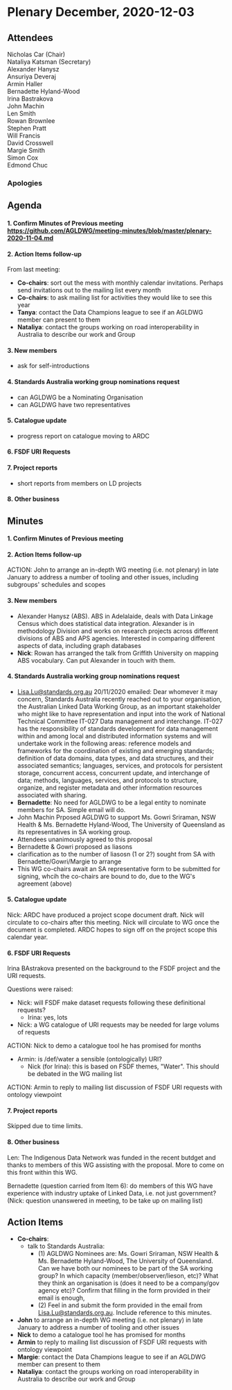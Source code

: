 # Plenary December, 2020-12-03

## Attendees
Nicholas Car (Chair)  
Nataliya Katsman (Secretary)  
Alexander Hanysz  
Ansuriya Deveraj  
Armin Haller  
Bernadette Hyland-Wood  
Irina Bastrakova  
John Machin  
Len Smith  
Rowan Brownlee  
Stephen Pratt  
Will Francis  
David Crosswell  
Margie Smith  
Simon Cox  
Edmond Chuc  

### Apologies


## Agenda
#### 1. Confirm Minutes of Previous meeting https://github.com/AGLDWG/meeting-minutes/blob/master/plenary-2020-11-04.md
#### 2. Action Items follow-up
From last meeting:
* **Co-chairs**: sort out the mess with monthly calendar invitations. Perhaps send invitations out to the mailing list every month
* **Co-chairs**: to ask mailing list for activities they would like to see this year
* **Tanya**: contact the Data Champions league to see if an AGLDWG member can present to them
* **Nataliya**: contact the groups working on road interoperability in Australia to describe our work and Group
#### 3. New members
  * ask for self-introductions
#### 4.  Standards Australia working group nominations request
  * can AGLDWG be a Nominating Organisation
  * can AGLDWG have two representatives  
#### 5. Catalogue update
  * progress report on catalogue moving to ARDC
#### 6. FSDF URI Requests
#### 7. Project reports
  * short reports from members on LD projects
#### 8. Other business

## Minutes
#### 1. Confirm Minutes of Previous meeting 


#### 2. Action Items follow-up
ACTION: John to arrange an in-depth WG meeting (i.e. not plenary) in late January to address a number of tooling and other issues, including subgroups' schedules and scopes 

#### 3. New members
* Alexander Hanysz (ABS). ABS in Adelalaide, deals with Data Linkage Census which does statistical data integration. Alexander is  in methodology Division and works on research projects across different divisions of ABS and APS agencies. Interested in comparing different aspects of data, including graph databases 
* **Nick**: Rowan has arranged the talk from Griffith University on mapping ABS vocabulary. Can put Alexander in touch with them.

#### 4. Standards Australia working group nominations request
*  Lisa.Lu@standards.org.au 20/11/2020 emailed: Dear whomever it may concern, Standards Australia recently reached out to your organisation, the Australian Linked Data Working Group, as an important stakeholder who might like to have representation and input into the work of National Technical Committee IT-027 Data management and interchange. IT-027 has the responsibility of standards development for data management within and among local and distributed information systems and will undertake work in the following areas: reference models and frameworks for the coordination of existing and emerging standards; definition of data domains, data types, and data structures, and their associated semantics; languages, services, and protocols for persistent storage, concurrent access, concurrent update, and interchange of data; methods, languages, services, and protocols to structure, organize, and register metadata and other information resources associated with sharing.
* **Bernadette**: No need for AGLDWG to be a legal entity to nominate members for SA. Simple email will do.
* John Machin Prposed AGLDWG to support Ms. Gowri Sriraman, NSW Health & Ms. Bernadette Hyland-Wood, The University of Queensland as its representatives in SA working group.
* Attendees unanimously agreed to this proposal
* Bernadette & Gowri proposed as liasons
* clarification as to the number of liasosn (1 or 2?) sought from SA with Bernadette/Gowri/Margie to arrange
* This WG co-chairs await an SA representative form to be submitted for signing, whcih the co-chairs are bound to do, due to the WG's agreement (above)

#### 5. Catalogue update
Nick: ARDC have produced a project scope document draft. Nick will circulate to co-chairs after this meeting. Nick will circulate to WG once the document is completed. ARDC hopes to sign off on the project scope this calendar year.

#### 6. FSDF URI Requests
Irina BAstrakova presented on the background to the FSDF project and the URI requests.

Questions were raised:
* Nick: will FSDF make dataset requests following these definitional requests?
    * Irina: yes, lots
* Nick: a WG catalogue of URI requests may be needed for large volums of requests

ACTION: Nick to demo a catalogue tool he has promised for months

* Armin: is /def/water a sensible (ontologically) URI?
    * Nick (for Irina): this is based on FSDF themes, "Water". This should be debated in the WG mailing list
   
ACTION: Armin to reply to mailing list discussion of FSDF URI requests with ontology viewpoint

#### 7. Project reports
Skipped due to time limits.

#### 8. Other business
Len: The Indigenous Data Network was funded in the recent butdget and thanks to members of this WG assisting with the proposal. More to come on this front within this WG.

Bernadette (question carried from Item 6): do members of this WG have experience with industry uptake of Linked Data, i.e. not just government?  
(Nick: question unanswered in meeting, to be take up on mailing list)

## Action Items
* **Co-chairs**: 
    * talk to Standards Australia: 
        * (1) AGLDWG Nominees are: Ms. Gowri Sriraman, NSW Health & Ms. Bernadette Hyland-Wood, The University of Queensland. Can we have both our nominees to be part of the SA working group? In which capacity (member/observer/lieson, etc)? What they think an organisation is (does it need to be a company/gov agency etc)? Confirm that filling in the form provided in their email is enough, 
        * (2) Feel in and submit the form provided in the email from Lisa.Lu@standards.org.au. Include reference to this minutes.
* **John** to arrange an in-depth WG meeting (i.e. not plenary) in late January to address a number of tooling and other issues
* **Nick** to demo a catalogue tool he has promised for months
* **Armin** to reply to mailing list discussion of FSDF URI requests with ontology viewpoint
* **Margie**: contact the Data Champions league to see if an AGLDWG member can present to them
* **Nataliya**: contact the groups working on road interoperability in Australia to describe our work and Group

